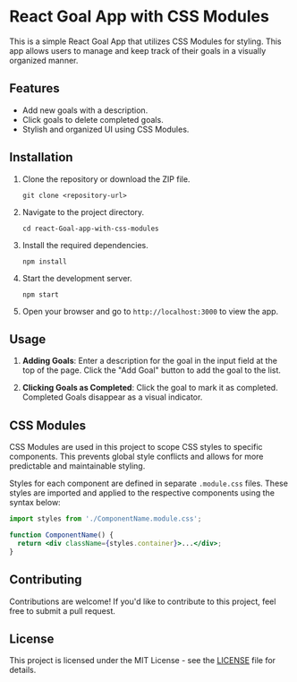 # React Goal App with CSS Modules

This is a simple React Goal App that utilizes CSS Modules for styling. This app allows users to manage and keep track of their goals in a visually organized manner.

## Features

- Add new goals with a description.
- Click goals to delete completed goals.
- Stylish and organized UI using CSS Modules.

## Installation

1. Clone the repository or download the ZIP file.
   ```
   git clone <repository-url>
   ```

2. Navigate to the project directory.
   ```
   cd react-Goal-app-with-css-modules
   ```

3. Install the required dependencies.
   ```
   npm install
   ```

4. Start the development server.
   ```
   npm start
   ```

5. Open your browser and go to `http://localhost:3000` to view the app.

## Usage

1. **Adding Goals**: Enter a description for the goal in the input field at the top of the page. Click the "Add Goal" button to add the goal to the list.

2. **Clicking Goals as Completed**: Click the goal to mark it as completed. Completed Goals disappear as a visual indicator.

## CSS Modules

CSS Modules are used in this project to scope CSS styles to specific components. This prevents global style conflicts and allows for more predictable and maintainable styling.

Styles for each component are defined in separate `.module.css` files. These styles are imported and applied to the respective components using the syntax below:

```jsx
import styles from './ComponentName.module.css';

function ComponentName() {
  return <div className={styles.container}>...</div>;
}
```


## Contributing

Contributions are welcome! If you'd like to contribute to this project, feel free to submit a pull request.

## License

This project is licensed under the MIT License - see the [LICENSE](LICENSE) file for details.
